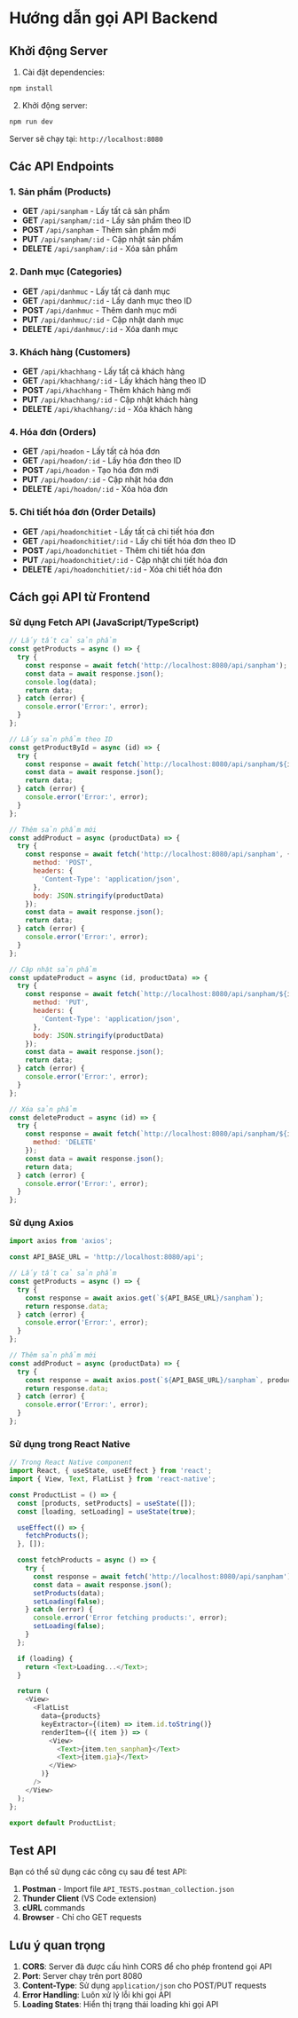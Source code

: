# Hướng dẫn gọi API Backend

## Khởi động Server

1. Cài đặt dependencies:
```bash
npm install
```

2. Khởi động server:
```bash
npm run dev
```

Server sẽ chạy tại: `http://localhost:8080`

## Các API Endpoints

### 1. Sản phẩm (Products)
- **GET** `/api/sanpham` - Lấy tất cả sản phẩm
- **GET** `/api/sanpham/:id` - Lấy sản phẩm theo ID
- **POST** `/api/sanpham` - Thêm sản phẩm mới
- **PUT** `/api/sanpham/:id` - Cập nhật sản phẩm
- **DELETE** `/api/sanpham/:id` - Xóa sản phẩm

### 2. Danh mục (Categories)
- **GET** `/api/danhmuc` - Lấy tất cả danh mục
- **GET** `/api/danhmuc/:id` - Lấy danh mục theo ID
- **POST** `/api/danhmuc` - Thêm danh mục mới
- **PUT** `/api/danhmuc/:id` - Cập nhật danh mục
- **DELETE** `/api/danhmuc/:id` - Xóa danh mục

### 3. Khách hàng (Customers)
- **GET** `/api/khachhang` - Lấy tất cả khách hàng
- **GET** `/api/khachhang/:id` - Lấy khách hàng theo ID
- **POST** `/api/khachhang` - Thêm khách hàng mới
- **PUT** `/api/khachhang/:id` - Cập nhật khách hàng
- **DELETE** `/api/khachhang/:id` - Xóa khách hàng

### 4. Hóa đơn (Orders)
- **GET** `/api/hoadon` - Lấy tất cả hóa đơn
- **GET** `/api/hoadon/:id` - Lấy hóa đơn theo ID
- **POST** `/api/hoadon` - Tạo hóa đơn mới
- **PUT** `/api/hoadon/:id` - Cập nhật hóa đơn
- **DELETE** `/api/hoadon/:id` - Xóa hóa đơn

### 5. Chi tiết hóa đơn (Order Details)
- **GET** `/api/hoadonchitiet` - Lấy tất cả chi tiết hóa đơn
- **GET** `/api/hoadonchitiet/:id` - Lấy chi tiết hóa đơn theo ID
- **POST** `/api/hoadonchitiet` - Thêm chi tiết hóa đơn
- **PUT** `/api/hoadonchitiet/:id` - Cập nhật chi tiết hóa đơn
- **DELETE** `/api/hoadonchitiet/:id` - Xóa chi tiết hóa đơn

## Cách gọi API từ Frontend

### Sử dụng Fetch API (JavaScript/TypeScript)

```javascript
// Lấy tất cả sản phẩm
const getProducts = async () => {
  try {
    const response = await fetch('http://localhost:8080/api/sanpham');
    const data = await response.json();
    console.log(data);
    return data;
  } catch (error) {
    console.error('Error:', error);
  }
};

// Lấy sản phẩm theo ID
const getProductById = async (id) => {
  try {
    const response = await fetch(`http://localhost:8080/api/sanpham/${id}`);
    const data = await response.json();
    return data;
  } catch (error) {
    console.error('Error:', error);
  }
};

// Thêm sản phẩm mới
const addProduct = async (productData) => {
  try {
    const response = await fetch('http://localhost:8080/api/sanpham', {
      method: 'POST',
      headers: {
        'Content-Type': 'application/json',
      },
      body: JSON.stringify(productData)
    });
    const data = await response.json();
    return data;
  } catch (error) {
    console.error('Error:', error);
  }
};

// Cập nhật sản phẩm
const updateProduct = async (id, productData) => {
  try {
    const response = await fetch(`http://localhost:8080/api/sanpham/${id}`, {
      method: 'PUT',
      headers: {
        'Content-Type': 'application/json',
      },
      body: JSON.stringify(productData)
    });
    const data = await response.json();
    return data;
  } catch (error) {
    console.error('Error:', error);
  }
};

// Xóa sản phẩm
const deleteProduct = async (id) => {
  try {
    const response = await fetch(`http://localhost:8080/api/sanpham/${id}`, {
      method: 'DELETE'
    });
    const data = await response.json();
    return data;
  } catch (error) {
    console.error('Error:', error);
  }
};
```

### Sử dụng Axios

```javascript
import axios from 'axios';

const API_BASE_URL = 'http://localhost:8080/api';

// Lấy tất cả sản phẩm
const getProducts = async () => {
  try {
    const response = await axios.get(`${API_BASE_URL}/sanpham`);
    return response.data;
  } catch (error) {
    console.error('Error:', error);
  }
};

// Thêm sản phẩm mới
const addProduct = async (productData) => {
  try {
    const response = await axios.post(`${API_BASE_URL}/sanpham`, productData);
    return response.data;
  } catch (error) {
    console.error('Error:', error);
  }
};
```

### Sử dụng trong React Native

```javascript
// Trong React Native component
import React, { useState, useEffect } from 'react';
import { View, Text, FlatList } from 'react-native';

const ProductList = () => {
  const [products, setProducts] = useState([]);
  const [loading, setLoading] = useState(true);

  useEffect(() => {
    fetchProducts();
  }, []);

  const fetchProducts = async () => {
    try {
      const response = await fetch('http://localhost:8080/api/sanpham');
      const data = await response.json();
      setProducts(data);
      setLoading(false);
    } catch (error) {
      console.error('Error fetching products:', error);
      setLoading(false);
    }
  };

  if (loading) {
    return <Text>Loading...</Text>;
  }

  return (
    <View>
      <FlatList
        data={products}
        keyExtractor={(item) => item.id.toString()}
        renderItem={({ item }) => (
          <View>
            <Text>{item.ten_sanpham}</Text>
            <Text>{item.gia}</Text>
          </View>
        )}
      />
    </View>
  );
};

export default ProductList;
```

## Test API

Bạn có thể sử dụng các công cụ sau để test API:

1. **Postman** - Import file `API_TESTS.postman_collection.json`
2. **Thunder Client** (VS Code extension)
3. **cURL** commands
4. **Browser** - Chỉ cho GET requests

## Lưu ý quan trọng

1. **CORS**: Server đã được cấu hình CORS để cho phép frontend gọi API
2. **Port**: Server chạy trên port 8080
3. **Content-Type**: Sử dụng `application/json` cho POST/PUT requests
4. **Error Handling**: Luôn xử lý lỗi khi gọi API
5. **Loading States**: Hiển thị trạng thái loading khi gọi API
